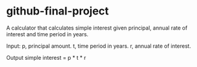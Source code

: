 # github-final-project

A calculator that calculates simple interest given principal, annual rate of interest and time period in years.

Input:
   p, principal amount.
   t, time period in years.
   r, annual rate of interest.
   
Output
   simple interest = p * t * r
